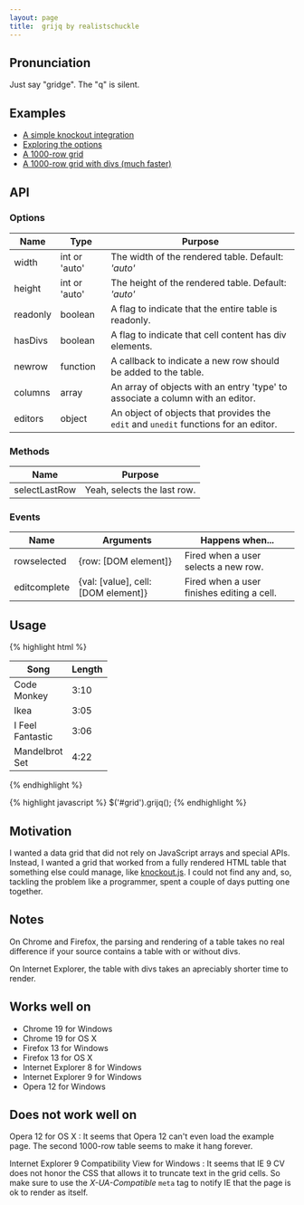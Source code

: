 ```yaml
---
layout: page
title:  grijq by realistschuckle
---
```


## Pronunciation

Just say "gridge". The "q" is silent.

## Examples

* [A simple knockout integration](examples/simple-knockout-integration.html)
* [Exploring the options](examples/all-the-options.html)
* [A 1000-row grid ](examples/lots-of-rows.html)
* [A 1000-row grid with divs (much faster)](examples/lots-of-rows-with-divs.html)

## API

### Options

| Name     | Type          | Purpose                                                                              |
| -------- | ------------- | ------------------------------------------------------------------------------------ |
| width    | int or 'auto' | The width of the rendered table. Default: *'auto'*                                   |
| height   | int or 'auto' | The height of the rendered table. Default: *'auto'*                                  |
| readonly | boolean       | A flag to indicate that the entire table is readonly.                                |
| hasDivs  | boolean       | A flag to indicate that cell content has div elements.                               |
| newrow   | function      | A callback to indicate a new row should be added to the table.                       |
| columns  | array         | An array of objects with an entry 'type' to associate a column with an editor.       |
| editors  | object        | An object of objects that provides the `edit` and `unedit` functions for an editor.  |

### Methods

| Name          | Purpose                     |
| ------------- | --------------------------- |
| selectLastRow | Yeah, selects the last row. |

### Events

| Name         | Arguments                           | Happens when...                            |
| ------------ | ----------------------------------- | ------------------------------------------ |
| rowselected  | {row: [DOM element]}                | Fired when a user selects a new row.       |
| editcomplete | {val: [value], cell: [DOM element]} | Fired when a user finishes editing a cell. |

## Usage

{% highlight html %}
  <table width="100" id="grid">
    <colgroup>
      <col width="55">
      <col width="45">
    </colgroup>
    <thead>
      <tr>
        <th>Song</th>
        <th>Length</th>
      </tr>
    </thead>
    <tbody>
      <tr>
        <td>Code Monkey</td>
        <td>3:10</td>
      </tr>
      <tr>
        <td>Ikea</td>
        <td>3:05</td>
      </tr>
      <tr>
        <td>I Feel Fantastic</td>
        <td>3:06</td>
      </tr>
      <tr>
        <td>Mandelbrot Set</td>
        <td>4:22</td>
      </tr>
    </tbody>
  </table>
{% endhighlight %}

{% highlight javascript %}
  $('#grid').grijq();
{% endhighlight %}

## Motivation

I wanted a data grid that did not rely on JavaScript arrays and special APIs.
Instead, I wanted a grid that worked from a fully rendered HTML table that
something else could manage, like [knockout.js](http://knockoutjs.com). I
could not find any and, so, tackling the problem like a programmer, spent a
couple of days putting one together.

## Notes

On Chrome and Firefox, the parsing and rendering of a table takes no real
difference if your source contains a table with or without divs.

On Internet Explorer, the table with divs takes an apreciably shorter time
to render.

## Works well on

* Chrome 19 for Windows
* Chrome 19 for OS X
* Firefox 13 for Windows
* Firefox 13 for OS X
* Internet Explorer 8 for Windows
* Internet Explorer 9 for Windows
* Opera 12 for Windows

## Does not work well on

Opera 12 for OS X
: It seems that Opera 12 can't even load the example page. The second 1000-row
  table seems to make it hang forever.

Internet Explorer 9 Compatibility View for Windows
: It seems that IE 9 CV does not honor the CSS that allows it to truncate text
  in the grid cells. So make sure to use the *X-UA-Compatible* `meta` tag to
  notify IE that the page is ok to render as itself.
